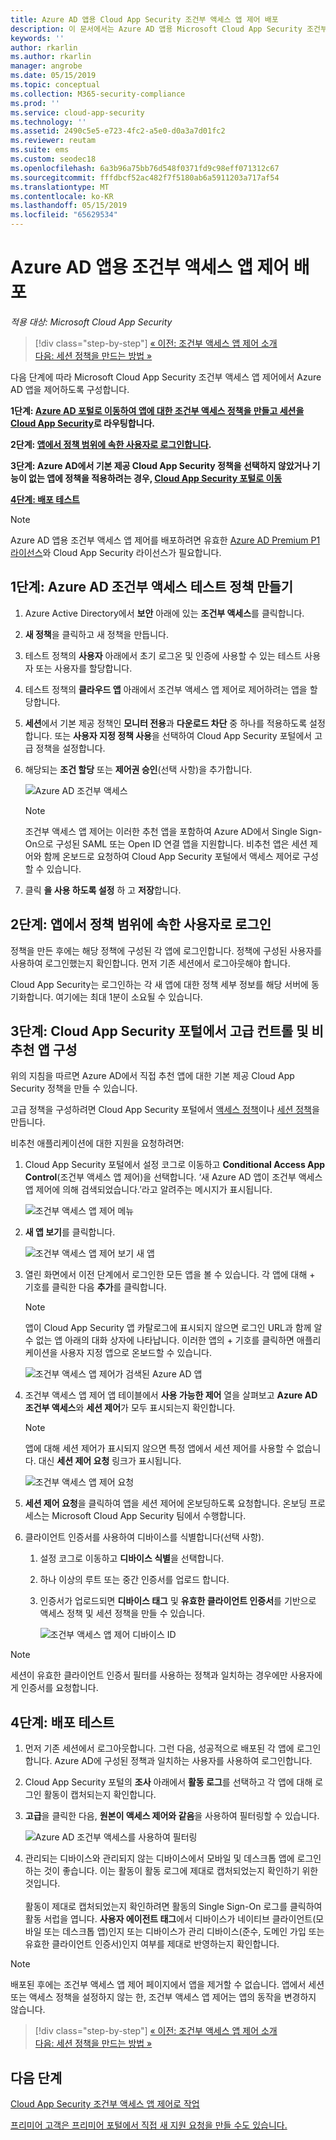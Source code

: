 ```yaml
---
title: Azure AD 앱용 Cloud App Security 조건부 액세스 앱 제어 배포
description: 이 문서에서는 Azure AD 앱용 Microsoft Cloud App Security 조건부 액세스 앱 제어 역방향 프록시 기능을 배포하는 방법을 설명합니다.
keywords: ''
author: rkarlin
ms.author: rkarlin
manager: angrobe
ms.date: 05/15/2019
ms.topic: conceptual
ms.collection: M365-security-compliance
ms.prod: ''
ms.service: cloud-app-security
ms.technology: ''
ms.assetid: 2490c5e5-e723-4fc2-a5e0-d0a3a7d01fc2
ms.reviewer: reutam
ms.suite: ems
ms.custom: seodec18
ms.openlocfilehash: 6a3b96a75bb76d548f0371fd9c98eff071312c67
ms.sourcegitcommit: fffdbcf52ac482f7f5180ab6a5911203a717af54
ms.translationtype: MT
ms.contentlocale: ko-KR
ms.lasthandoff: 05/15/2019
ms.locfileid: "65629534"
---
```

# <a name="deploy-conditional-access-app-control-for-azure-ad-apps"></a>Azure AD 앱용 조건부 액세스 앱 제어 배포

*적용 대상: Microsoft Cloud App Security*

>[!div class="step-by-step"]
[« 이전: 조건부 액세스 앱 제어 소개](proxy-intro-aad.md)<br>
[다음: 세션 정책을 만드는 방법 »](session-policy-aad.md)


다음 단계에 따라 Microsoft Cloud App Security 조건부 액세스 앱 제어에서 Azure AD 앱을 제어하도록 구성합니다.

**1단계: [Azure AD 포털로 이동하여 앱에 대한 조건부 액세스 정책을 만들고 세션을 Cloud App Security](#add-azure-ad)로 라우팅합니다.**

**2단계: [앱에서 정책 범위에 속한 사용자로 로그인합니다](#sign-in-scoped).**

**3단계: Azure AD에서 기본 제공 Cloud App Security 정책을 선택하지 않았거나 기능이 없는 앱에 정책을 적용하려는 경우, [Cloud App Security 포털로 이동](#portal)**

[**4단계: 배포 테스트**](#test)

> [!NOTE]
> Azure AD 앱용 조건부 액세스 앱 제어를 배포하려면 유효한 [Azure AD Premium P1 라이선스](https://docs.microsoft.com/azure/active-directory/license-users-groups)와 Cloud App Security 라이선스가 필요합니다.

## 1단계: Azure AD 조건부 액세스 테스트 정책 만들기<a name="add-azure-ad"></a>  

1. Azure Active Directory에서 **보안** 아래에 있는 **조건부 액세스**를 클릭합니다.

2. **새 정책**을 클릭하고 새 정책을 만듭니다.
   
3. 테스트 정책의 **사용자** 아래에서 초기 로그온 및 인증에 사용할 수 있는 테스트 사용자 또는 사용자를 할당합니다.
    
4. 테스트 정책의 **클라우드 앱** 아래에서 조건부 액세스 앱 제어로 제어하려는 앱을 할당합니다. 
    
5. **세션**에서 기본 제공 정책인 **모니터 전용**과 **다운로드 차단** 중 하나를 적용하도록 설정합니다. 또는 **사용자 지정 정책 사용**을 선택하여 Cloud App Security 포털에서 고급 정책을 설정합니다. 

6. 해당되는 **조건 할당** 또는 **제어권 승인**(선택 사항)을 추가합니다.

   ![Azure AD 조건부 액세스](./media/azure-ad-caac-policy.png)

  
      > [!NOTE]
      >조건부 액세스 앱 제어는 이러한 추천 앱을 포함하여 Azure AD에서 Single Sign-On으로 구성된 SAML 또는 Open ID 연결 앱을 지원합니다. 비추천 앱은 세션 제어와 함께 온보드로 요청하여 Cloud App Security 포털에서 액세스 제어로 구성할 수 있습니다. 

7. 클릭 **을 사용 하도록 설정** 하 고 **저장**합니다.
 
## 2단계: 앱에서 정책 범위에 속한 사용자로 로그인 <a name="sign-in-scoped"></a>

정책을 만든 후에는 해당 정책에 구성된 각 앱에 로그인합니다. 정책에 구성된 사용자를 사용하여 로그인했는지 확인합니다. 먼저 기존 세션에서 로그아웃해야 합니다.

Cloud App Security는 로그인하는 각 새 앱에 대한 정책 세부 정보를 해당 서버에 동기화합니다.  여기에는 최대 1분이 소요될 수 있습니다.

## 3단계: Cloud App Security 포털에서 고급 컨트롤 및 비추천 앱 구성 <a name="portal"></a>

위의 지침을 따르면 Azure AD에서 직접 추천 앱에 대한 기본 제공 Cloud App Security 정책을 만들 수 있습니다.

고급 정책을 구성하려면 Cloud App Security 포털에서 [액세스 정책](access-policy-aad.md)이나 [세션 정책](session-policy-aad.md)을 만듭니다.

비추천 애플리케이션에 대한 지원을 요청하려면:

1.  Cloud App Security 포털에서 설정 코그로 이동하고 **Conditional Access App Control**(조건부 액세스 앱 제어)을 선택합니다. ‘새 Azure AD 앱이 조건부 액세스 앱 제어에 의해 검색되었습니다.’라고 알려주는 메시지가 표시됩니다. 

     ![조건부 액세스 앱 제어 메뉴](./media/caac-menu.png)

2. **새 앱 보기**를 클릭합니다.

    ![조건부 액세스 앱 제어 보기 새 앱](./media/caac-view-apps.png)
     

3. 열린 화면에서 이전 단계에서 로그인한 모든 앱을 볼 수 있습니다. 각 앱에 대해 + 기호를 클릭한 다음 **추가**를 클릭합니다.

   > [!NOTE]
   > 앱이 Cloud App Security 앱 카탈로그에 표시되지 않으면 로그인 URL과 함께 알 수 없는 앱 아래의 대화 상자에 나타납니다. 이러한 앱의 + 기호를 클릭하면 애플리케이션을 사용자 지정 앱으로 온보드할 수 있습니다.

   ![조건부 액세스 앱 제어가 검색된 Azure AD 앱](./media/caac-discovered-aad-apps.png)

4. 조건부 액세스 앱 제어 앱 테이블에서 **사용 가능한 제어** 열을 살펴보고 **Azure AD 조건부 액세스**와 **세션 제어**가 모두 표시되는지 확인합니다. 
   
   > [!NOTE]
   > 앱에 대해 세션 제어가 표시되지 않으면 특정 앱에서 세션 제어를 사용할 수 없습니다. 대신 **세션 제어 요청** 링크가 표시됩니다. 
  
     ![조건부 액세스 앱 제어 요청](./media/caac-request.png)
   

5. **세션 제어 요청**을 클릭하여 앱을 세션 제어에 온보딩하도록 요청합니다. 온보딩 프로세스는 Microsoft Cloud App Security 팀에서 수행합니다.
 

6.  클라이언트 인증서를 사용하여 디바이스를 식별합니다(선택 사항).
    1.  설정 코그로 이동하고 **디바이스 식별**을 선택합니다.
    2.  하나 이상의 루트 또는 중간 인증서를 업로드 합니다.
   
    3. 인증서가 업로드되면 **디바이스 태그** 및 **유효한 클라이언트 인증서**를 기반으로 액세스 정책 및 세션 정책을 만들 수 있습니다.

       ![조건부 액세스 앱 제어 디바이스 ID](./media/caac-device-id.png)

> [!NOTE]
> 세션이 유효한 클라이언트 인증서 필터를 사용하는 정책과 일치하는 경우에만 사용자에게 인증서를 요청합니다.


## 4단계: 배포 테스트 <a name="test"></a>

1. 먼저 기존 세션에서 로그아웃합니다. 그런 다음, 성공적으로 배포된 각 앱에 로그인합니다. Azure AD에 구성된 정책과 일치하는 사용자를 사용하여 로그인합니다. 

2. Cloud App Security 포털의 **조사** 아래에서 **활동 로그**를 선택하고 각 앱에 대해 로그인 활동이 캡처되는지 확인합니다.

3. **고급**을 클릭한 다음, **원본이 액세스 제어와 같음**을 사용하여 필터링할 수 있습니다.

    ![Azure AD 조건부 액세스를 사용하여 필터링](./media/sso-logon.png)

4. 관리되는 디바이스와 관리되지 않는 디바이스에서 모바일 및 데스크톱 앱에 로그인하는 것이 좋습니다. 이는 활동이 활동 로그에 제대로 캡처되었는지 확인하기 위한 것입니다.<br></br>
   활동이 제대로 캡처되었는지 확인하려면 활동의 Single Sign-On 로그를 클릭하여 활동 서럽을 엽니다. **사용자 에이전트 태그**에서 디바이스가 네이티브 클라이언트(모바일 또는 데스크톱 앱)인지 또는 디바이스가 관리 디바이스(준수, 도메인 가입 또는 유효한 클라이언트 인증서)인지 여부를 제대로 반영하는지 확인합니다.
 
> [!NOTE]
> 배포된 후에는 조건부 액세스 앱 제어 페이지에서 앱을 제거할 수 없습니다. 앱에서 세션 또는 액세스 정책을 설정하지 않는 한, 조건부 액세스 앱 제어는 앱의 동작을 변경하지 않습니다. 

>[!div class="step-by-step"]
[« 이전: 조건부 액세스 앱 제어 소개](proxy-intro-aad.md)<br>
[다음: 세션 정책을 만드는 방법 »](session-policy-aad.md)


## <a name="next-steps"></a>다음 단계 
[Cloud App Security 조건부 액세스 앱 제어로 작업](proxy-intro-aad.md)   

[프리미어 고객은 프리미어 포털에서 직접 새 지원 요청을 만들 수도 있습니다.](https://premier.microsoft.com/)  
  
